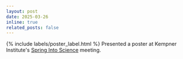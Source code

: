 ```yaml
---
layout: post
date: 2025-03-26 
inline: true
related_posts: false
---
```


{% include labels/poster_label.html %}
Presented a poster at Kempner Institute's [Spring Into Science](https://kempnerinstitute.harvard.edu/events/spring-into-science/) meeting.